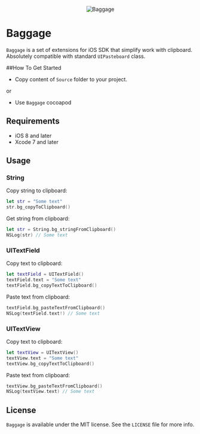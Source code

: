 <p align="center" >
<img src="https://github.com/igormatyushkin014/Baggage/blob/master/Logo/logo-1024-300.png" alt="Baggage" title="Baggage">
</p>

# Baggage

`Baggage` is a set of extensions for iOS SDK that simplify work with clipboard. Absolutely compatible with standard `UIPasteboard` class.

##How To Get Started

- Copy content of `Source` folder to your project.

or

- Use `Baggage` cocoapod

## Requirements

* iOS 8 and later
* Xcode 7 and later

## Usage

### String

Copy string to clipboard:

```swift
let str = "Some text"
str.bg_copyToClipboard()
```

Get string from clipboard:

```swift
let str = String.bg_stringFromClipboard()
NSLog(str) // Some text
```

### UITextField

Copy text to clipboard:

```swift
let textField = UITextField()
textField.text = "Some text"
textField.bg_copyTextToClipboard()
```

Paste text from clipboard:

```swift
textField.bg_pasteTextFromClipboard()
NSLog(textField.text!) // Some text
```

### UITextView

Copy text to clipboard:

```swift
let textView = UITextView()
textView.text = "Some text"
textView.bg_copyTextToClipboard()
```

Paste text from clipboard:

```swift
textView.bg_pasteTextFromClipboard()
NSLog(textView.text) // Some text
```

## License

`Baggage` is available under the MIT license. See the `LICENSE` file for more info.

